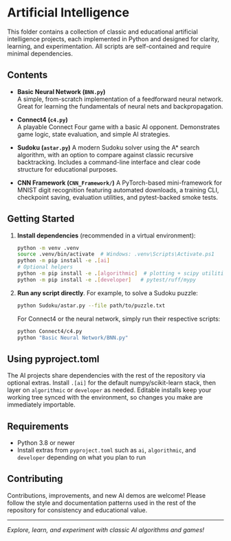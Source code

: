 # Artificial Intelligence

This folder contains a collection of classic and educational artificial intelligence projects, each implemented in Python and designed for clarity, learning, and experimentation. All scripts are self-contained and require minimal dependencies.

## Contents

- **Basic Neural Network (`BNN.py`)**  
  A simple, from-scratch implementation of a feedforward neural network. Great for learning the fundamentals of neural nets and backpropagation.

- **Connect4 (`c4.py`)**  
  A playable Connect Four game with a basic AI opponent. Demonstrates game logic, state evaluation, and simple AI strategies.

- **Sudoku (`astar.py`)**
  A modern Sudoku solver using the A* search algorithm, with an option to compare against classic recursive backtracking. Includes a command-line interface and clear code structure for educational purposes.

- **CNN Framework (`CNN_Framework/`)**
  A PyTorch-based mini-framework for MNIST digit recognition featuring automated downloads, a training CLI, checkpoint
  saving, evaluation utilities, and pytest-backed smoke tests.

## Getting Started

1. **Install dependencies** (recommended in a virtual environment):

   ```bash
   python -m venv .venv
   source .venv/bin/activate  # Windows: .venv\Scripts\Activate.ps1
   python -m pip install -e .[ai]
   # Optional helpers
   python -m pip install -e .[algorithmic]  # plotting + scipy utilities
   python -m pip install -e .[developer]   # pytest/ruff/mypy
   ```

2. **Run any script directly**. For example, to solve a Sudoku puzzle:

   ```bash
   python Sudoku/astar.py --file path/to/puzzle.txt
   ```

   For Connect4 or the neural network, simply run their respective scripts:

   ```bash
   python Connect4/c4.py
   python "Basic Neural Network/BNN.py"
   ```

## Using pyproject.toml

The AI projects share dependencies with the rest of the repository via optional extras. Install `.[ai]` for the default numpy/scikit-learn stack, then layer on `algorithmic` or `developer` as needed. Editable installs keep your working tree synced with the environment, so changes you make are immediately importable.

## Requirements

- Python 3.8 or newer
- Install extras from `pyproject.toml` such as `ai`, `algorithmic`, and `developer` depending on what you plan to run

## Contributing

Contributions, improvements, and new AI demos are welcome! Please follow the style and documentation patterns used in the rest of the repository for consistency and educational value.

---

*Explore, learn, and experiment with classic AI algorithms and games!*
